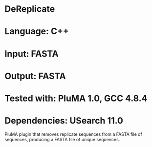 # DeReplicate
# Language: C++
# Input: FASTA
# Output: FASTA
# Tested with: PluMA 1.0, GCC 4.8.4
# Dependencies: USearch 11.0

PluMA plugin that removes replicate sequences from a FASTA file of sequences,
producing a FASTA file of unique sequences.
